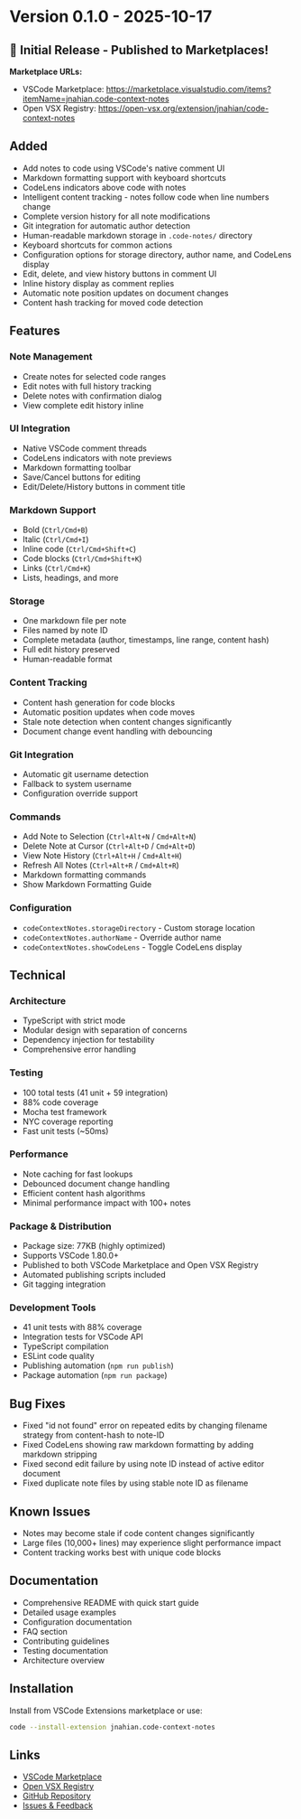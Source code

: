 # Version 0.1.0 - 2025-10-17

## 🎉 Initial Release - Published to Marketplaces!

**Marketplace URLs:**
- VSCode Marketplace: https://marketplace.visualstudio.com/items?itemName=jnahian.code-context-notes
- Open VSX Registry: https://open-vsx.org/extension/jnahian/code-context-notes

## Added
- Add notes to code using VSCode's native comment UI
- Markdown formatting support with keyboard shortcuts
- CodeLens indicators above code with notes
- Intelligent content tracking - notes follow code when line numbers change
- Complete version history for all note modifications
- Git integration for automatic author detection
- Human-readable markdown storage in `.code-notes/` directory
- Keyboard shortcuts for common actions
- Configuration options for storage directory, author name, and CodeLens display
- Edit, delete, and view history buttons in comment UI
- Inline history display as comment replies
- Automatic note position updates on document changes
- Content hash tracking for moved code detection

## Features

### Note Management
- Create notes for selected code ranges
- Edit notes with full history tracking
- Delete notes with confirmation dialog
- View complete edit history inline

### UI Integration
- Native VSCode comment threads
- CodeLens indicators with note previews
- Markdown formatting toolbar
- Save/Cancel buttons for editing
- Edit/Delete/History buttons in comment title

### Markdown Support
- Bold (`Ctrl/Cmd+B`)
- Italic (`Ctrl/Cmd+I`)
- Inline code (`Ctrl/Cmd+Shift+C`)
- Code blocks (`Ctrl/Cmd+Shift+K`)
- Links (`Ctrl/Cmd+K`)
- Lists, headings, and more

### Storage
- One markdown file per note
- Files named by note ID
- Complete metadata (author, timestamps, line range, content hash)
- Full edit history preserved
- Human-readable format

### Content Tracking
- Content hash generation for code blocks
- Automatic position updates when code moves
- Stale note detection when content changes significantly
- Document change event handling with debouncing

### Git Integration
- Automatic git username detection
- Fallback to system username
- Configuration override support

### Commands
- Add Note to Selection (`Ctrl+Alt+N` / `Cmd+Alt+N`)
- Delete Note at Cursor (`Ctrl+Alt+D` / `Cmd+Alt+D`)
- View Note History (`Ctrl+Alt+H` / `Cmd+Alt+H`)
- Refresh All Notes (`Ctrl+Alt+R` / `Cmd+Alt+R`)
- Markdown formatting commands
- Show Markdown Formatting Guide

### Configuration
- `codeContextNotes.storageDirectory` - Custom storage location
- `codeContextNotes.authorName` - Override author name
- `codeContextNotes.showCodeLens` - Toggle CodeLens display

## Technical

### Architecture
- TypeScript with strict mode
- Modular design with separation of concerns
- Dependency injection for testability
- Comprehensive error handling

### Testing
- 100 total tests (41 unit + 59 integration)
- 88% code coverage
- Mocha test framework
- NYC coverage reporting
- Fast unit tests (~50ms)

### Performance
- Note caching for fast lookups
- Debounced document change handling
- Efficient content hash algorithms
- Minimal performance impact with 100+ notes

### Package & Distribution
- Package size: 77KB (highly optimized)
- Supports VSCode 1.80.0+
- Published to both VSCode Marketplace and Open VSX Registry
- Automated publishing scripts included
- Git tagging integration

### Development Tools
- 41 unit tests with 88% coverage
- Integration tests for VSCode API
- TypeScript compilation
- ESLint code quality
- Publishing automation (`npm run publish`)
- Package automation (`npm run package`)

## Bug Fixes
- Fixed "id not found" error on repeated edits by changing filename strategy from content-hash to note-ID
- Fixed CodeLens showing raw markdown formatting by adding markdown stripping
- Fixed second edit failure by using note ID instead of active editor document
- Fixed duplicate note files by using stable note ID as filename

## Known Issues
- Notes may become stale if code content changes significantly
- Large files (10,000+ lines) may experience slight performance impact
- Content tracking works best with unique code blocks

## Documentation
- Comprehensive README with quick start guide
- Detailed usage examples
- Configuration documentation
- FAQ section
- Contributing guidelines
- Testing documentation
- Architecture overview

## Installation

Install from VSCode Extensions marketplace or use:
```bash
code --install-extension jnahian.code-context-notes
```

## Links
- [VSCode Marketplace](https://marketplace.visualstudio.com/items?itemName=jnahian.code-context-notes)
- [Open VSX Registry](https://open-vsx.org/extension/jnahian/code-context-notes)
- [GitHub Repository](https://github.com/jnahian/code-context-notes)
- [Issues & Feedback](https://github.com/jnahian/code-context-notes/issues)

[0.1.0]: https://github.com/jnahian/code-context-notes/releases/tag/v0.1.0
